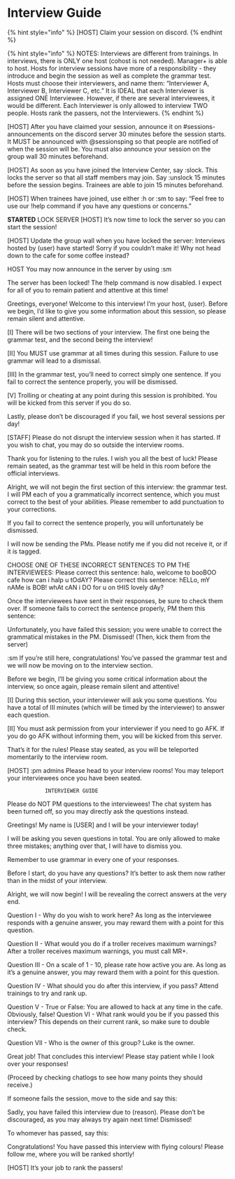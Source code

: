 # Interview Guide

{% hint style="info" %}
\[HOST] Claim your session on discord.
{% endhint %}

{% hint style="info" %}
NOTES: Interviews are different from trainings. In interviews, there is ONLY one host (cohost is not needed). Manager+ is able to host. Hosts for interview sessions have more of a responsibility - they introduce and begin the session as well as complete the grammar test. Hosts must choose their interviewers, and name them: “Interviewer A, Interviewer B, Interviewer C, etc.” It is IDEAL that each Interviewer is assigned ONE Interviewee. However, if there are several interviewees, it would be different. Each Interviewer is only allowed to interview TWO people. Hosts rank the passers, not the Interviewers.
{% endhint %}



\[HOST] After you have claimed your session, announce it on #sessions-announcements on the discord server 30 minutes before the session starts. It MUST be announced with @sessionsping so that people are notified of when the session will be. You must also announce your session on the group wall 30 minutes beforehand.

\[HOST] As soon as you have joined the Interview Center, say :slock. This locks the server so that all staff members may join. Say :unslock 15 minutes before the session begins. Trainees are able to join 15 minutes beforehand.

\[HOST] When trainees have joined, use either :h or :sm to say: “Feel free to use our !help command if you have any questions or concerns.”

**STARTED** LOCK SERVER \[HOST] It’s now time to lock the server so you can start the session!

\[HOST] Update the group wall when you have locked the server: Interviews hosted by (user) have started! Sorry if you couldn’t make it! Why not head down to the cafe for some coffee instead?

HOST You may now announce in the server by using :sm

The server has been locked! The !help command is now disabled. I expect for all of you to remain patient and attentive at this time!

Greetings, everyone! Welcome to this interview! I’m your host, (user). Before we begin, I’d like to give you some information about this session, so please remain silent and attentive.

\[I] There will be two sections of your interview. The first one being the grammar test, and the second being the interview!

\[II] You MUST use grammar at all times during this session. Failure to use grammar will lead to a dismissal.

\[III] In the grammar test, you’ll need to correct simply one sentence. If you fail to correct the sentence properly, you will be dismissed.

\[V] Trolling or cheating at any point during this session is prohibited. You will be kicked from this server if you do so.

Lastly, please don’t be discouraged if you fail, we host several sessions per day!

\[STAFF] Please do not disrupt the interview session when it has started. If you wish to chat, you may do so outside the interview rooms.

Thank you for listening to the rules. I wish you all the best of luck! Please remain seated, as the grammar test will be held in this room before the official interviews.

Alright, we will not begin the first section of this interview: the grammar test. I will PM each of you a grammatically incorrect sentence, which you must correct to the best of your abilities. Please remember to add punctuation to your corrections.

If you fail to correct the sentence properly, you will unfortunately be dismissed.

I will now be sending the PMs. Please notify me if you did not receive it, or if it is tagged.

CHOOSE ONE OF THESE INCORRECT SENTENCES TO PM THE INTERVIEWEES: Please correct this sentence: halo, welcome to booBOO cafe how can i halp u tOdAY? Please correct this sentence: hELLo, mY nAMe is BOB! whAt cAN i DO for u on tHIS lovely dAy?

Once the interviewees have sent in their responses, be sure to check them over. If someone fails to correct the sentence properly, PM them this sentence:

Unfortunately, you have failed this session; you were unable to correct the grammatical mistakes in the PM. Dismissed! (Then, kick them from the server)

:sm If you’re still here, congratulations! You’ve passed the grammar test and we will now be moving on to the interview section.

Before we begin, I’ll be giving you some critical information about the interview, so once again, please remain silent and attentive!

\[I] During this section, your interviewer will ask you some questions. You have a total of III minutes (which will be timed by the interviewer) to answer each question.

\[II] You must ask permission from your interviewer if you need to go AFK. If you do go AFK without informing them, you will be kicked from this server.

That’s it for the rules! Please stay seated, as you will be teleported momentarily to the interview room.

\[HOST] :pm admins Please head to your interview rooms! You may teleport your interviewees once you have been seated.

```
		    INTERVIEWER GUIDE
```

Please do NOT PM questions to the interviewees! The chat system has been turned off, so you may directly ask the questions instead.

Greetings! My name is \[USER] and I will be your interviewer today!

I will be asking you seven questions in total. You are only allowed to make three mistakes; anything over that, I will have to dismiss you.

Remember to use grammar in every one of your responses.

Before I start, do you have any questions? It’s better to ask them now rather than in the midst of your interview.

Alright, we will now begin! I will be revealing the correct answers at the very end.

Question I - Why do you wish to work here? As long as the interviewee responds with a genuine answer, you may reward them with a point for this question.

Question II - What would you do if a troller receives maximum warnings? After a troller receives maximum warnings, you must call MR+.

Question III - On a scale of 1 - 10, please rate how active you are. As long as it’s a genuine answer, you may reward them with a point for this question.

Question IV - What should you do after this interview, if you pass? Attend trainings to try and rank up.

Question V - True or False: You are allowed to hack at any time in the cafe. Obviously, false! Question VI - What rank would you be if you passed this interview? This depends on their current rank, so make sure to double check.

Question VII - Who is the owner of this group? Luke is the owner.

Great job! That concludes this interview! Please stay patient while I look over your responses!

(Proceed by checking chatlogs to see how many points they should receive.)

If someone fails the session, move to the side and say this:

Sadly, you have failed this interview due to (reason). Please don’t be discouraged, as you may always try again next time! Dismissed!

To whomever has passed, say this:

Congratulations! You have passed this interview with flying colours! Please follow me, where you will be ranked shortly!

\[HOST] It’s your job to rank the passers!
